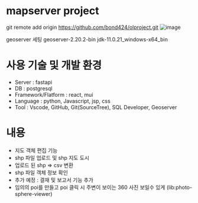 # mapserver project
git remote add origin https://github.com/bond424/olproject.git
![image](https://github.com/user-attachments/assets/8f42e8da-eafa-43eb-9eb2-0afc387230e1)

geoserver 세팅
geoserver-2.20.2-bin
jdk-11.0.21_windows-x64_bin

# 사용 기술 및 개발 환경
- Server : fastapi
- DB : postgresql
- Framework/Flatform : react, mui
- Language : python, Javascript, jsp, css
- Tool : Vscode, GitHub, Git(SourceTree), SQL Developer, Geoserver

# 내용
- 지도 객체 편집 기능
- shp 파일 업로드 및 shp 지도 도시
- 업로드 된 shp => csv 변환
- shp 파일 객체 정보 확인
- 추가 예정 : 결재 및 보고서 기능 추가
- 임의의 poi를 만들고 poi 클릭 시 주변이 보이는 360 사진 보일수 있게 (lib:photo-sphere-viewer)

```

```
